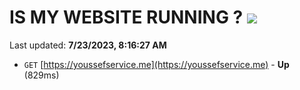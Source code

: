 # IS MY WEBSITE RUNNING ? [![](https://img.shields.io/static/v1?label=Sponsor&message=%E2%9D%A4&logo=GitHub&color=%23fe8e86)](https://github.com/sponsors/<username>)

Last updated: **7/23/2023, 8:16:27 AM**

- `GET` [https://youssefservice.me](https://youssefservice.me) - **Up** (829ms)
